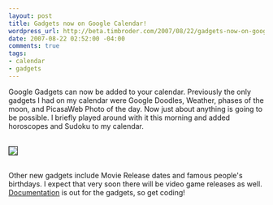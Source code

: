 ```yaml
--- 
layout: post
title: Gadgets now on Google Calendar!
wordpress_url: http://beta.timbroder.com/2007/08/22/gadgets-now-on-google-calendar/
date: 2007-08-22 02:52:00 -04:00
comments: true
tags: 
- calendar
- gadgets
---
```

Google Gadgets can now be added to your calendar.  Previously the only gadgets I had on my calendar were Google Doodles, Weather, phases of the moon, and PicasaWeb Photo of the day.  Now just about anything is going to be possible.  I briefly played around with it this morning and added horoscopes and Sudoku to my calendar.<br /><br />

<img src="http://lh5.google.com/timothy.broder/RsukR5E6BOI/AAAAAAAAKm4/QFkA3ZwVJ_M/s400/cal_gadgets.jpg?imgdl=1" border="1"/><br /><br />

Other new gadgets include Movie Release dates and famous people's birthdays.  I expect that very soon there will be video game releases as well.  <a href="http://code.google.com/apis/calendar/calendar_gadgets.html">Documentation</a> is out for the gadgets, so get coding!
